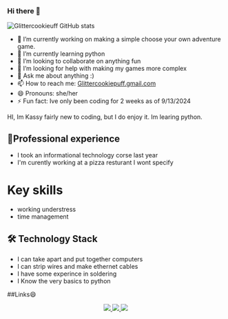 ### Hi there 👋 

 ![Glittercookieuff GitHub stats](https://github-readme-stats.vercel.app/api?username=Glittercookiepuff&theme=ambient_gradient_icons=true)
 

- 🔭 I’m currently working on making a simple choose your own adventure game. 
- 🌱 I’m currently learning python 
- 👯 I’m looking to collaborate on anything fun 
- 🤔 I’m looking for help with making my games more complex
- 💬 Ask me about anything :) 
- 📫 How to reach me: <a href='mailto:Glittercookiepuff.gmail.com'>Glittercookiepuff.gmail.com</a>
- 😄 Pronouns: she/her
- ⚡ Fun fact: Ive only been coding for 2 weeks as of 9/13/2024 

HI, Im Kassy fairly new to coding, but I do enjoy it. Im learing python.
## 🌱Professional experience 
- I took an informational technology corse last year
- I'm curently working at a pizza resturant I wont specify  

# Key skills 
- working understress 
- time management 

## 🛠 Technology Stack  
- I can take apart and put together computers
- I can strip wires and make ethernet cables 
- I have some experince in soldering 
- I Know the very basics to python

##Links😄
<p align='center'> 

   <a href="https://www.linkedin.com/in/Glitterking/"> 

   <img src="https://img.shields.io/badge/linkedin-%230077B5.svg?&style=for-the-badge&logo=linkedin&logoColor=white"/> 

   </a> 

   <a href="https://t.me/cookiepalace"> 

  <img src="https://img.shields.io/badge/Telegram-2CA5E0?style=for-the-badge&logo=telegram&logoColor=white"/> 

   </a> 
       <img src="https://img.shields.io/badge/Telegram-2CA5E0?style=for-the-badge&logo=telegram&logoColor=white"/> 
 
